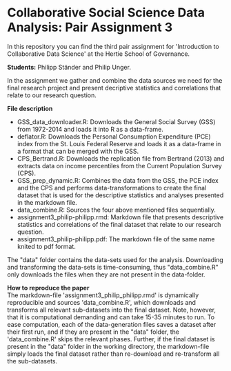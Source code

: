 # Collaborative Social Science Data Analysis: Pair Assignment 3
In this repository you can find the third pair assignment for 'Introduction to Collaborative Data Science' at the Hertie School of Governance.

**Students:** Philipp Ständer and Philip Unger. 

In the assignment we gather and combine the data sources we need for the final research project and present decriptive statistics and correlations that relate to our research question. 

**File description**
- GSS_data_downloader.R: Downloads the General Social Survey (GSS) from 1972-2014 and loads it into R as a data-frame.
- deflator.R: Downloads the Personal Consumption Expenditure (PCE) index from the St. Louis Federal Reserve and loads it as a data-frame in a format that can be merged with the GSS.
- CPS_Bertrand.R: Downloads the replication file from Bertrand (2013) and extracts data on income percentiles from the Current Population Survey (CPS). 
- GSS_prep_dynamic.R: Combines the data from the GSS, the PCE index and the CPS and performs data-transformations to create the final dataset that is used for the descriptive statistics and analyses presented in the markdown file. 
- data_combine.R: Sources the four above mentioned files sequentially. 
- assignment3_philip-philipp.rmd: Markdown file that presents descriptive statistics and correlations of the final dataset that relate to our research question. 
- assignment3_philip-philipp.pdf: The markdown file of the same name knited to pdf format. 

The "data" folder contains the data-sets used for the analysis. Downloading and transforming the data-sets is time-consuming, thus "data_combine.R" only downloads the files when they are not present in the data-folder. 

**How to reproduce the paper**  
The markdown-file 'assignment3_philip_philipp.rmd' is dynamically reproducible and sources 'data_combine.R', which downloads and transforms all relevant sub-datasets into the final dataset. Note, however, that it is computational demanding and can take 15-35 minutes to run. To ease computation, each of the data-generation files saves a dataset after their first run, and if they are present in the "data" folder, the 'data_combine.R' skips the relevant phases. Further, if the final dataset is present in the "data" folder in the working directory, the markdown-file simply loads the final dataset rather than re-download and re-transform all the sub-datasets. 
